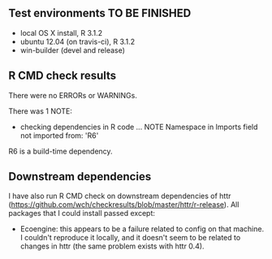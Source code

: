 ## Test environments TO BE FINISHED
* local OS X install, R 3.1.2
* ubuntu 12.04 (on travis-ci), R 3.1.2
* win-builder (devel and release)

## R CMD check results
There were no ERRORs or WARNINGs.

There was 1 NOTE:

  * checking dependencies in R code ... NOTE
Namespace in Imports field not imported from: 'R6'

R6 is a build-time dependency.

## Downstream dependencies
I have also run R CMD check on downstream dependencies of httr
(https://github.com/wch/checkresults/blob/master/httr/r-release).
All packages that I could install passed except:

  * Ecoengine: this appears to be a failure related to config on
that machine. I couldn't reproduce it locally, and it doesn't
seem to be related to changes in httr (the same problem exists
                                       with httr 0.4).

